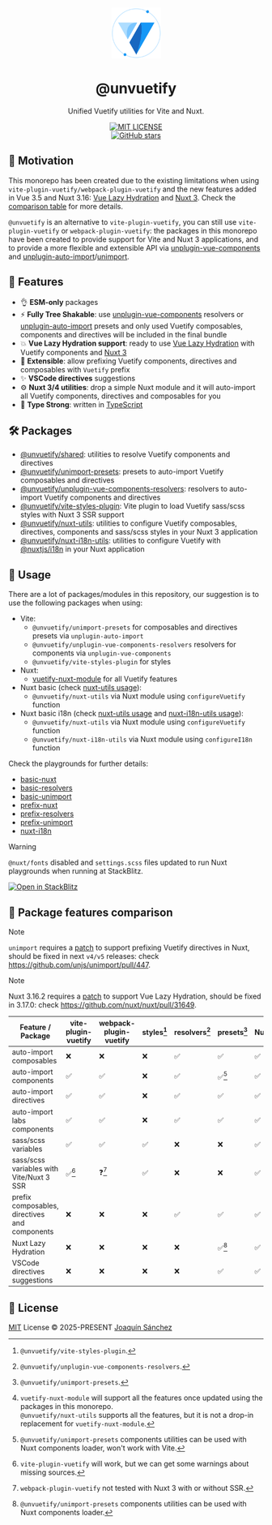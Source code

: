 <br>

<p align="center">
  <picture>
    <source media="(prefers-color-scheme: dark)" srcset="https://github.com/userquin/unvuetify-monorepo/blob/main/vuetify-logo-dark-atom.svg" height="100px" />
    <img height="100px" src="https://github.com/userquin/unvuetify-monorepo/blob/main/vuetify-logo-light-atom.svg">
  </picture>
</p>

<h1 align="center">@unvuetify</h1>

<p align="center">
Unified Vuetify utilities for Vite and Nuxt.
</p>

<p align='center'>
<a href="https://github.com/userquin/unvuetify-monorepo/tree/main/LICENSE" target="__blank">
  <img alt="MIT LICENSE" src="https://img.shields.io/npm/l/@unvuetify/unimport-presets.svg?style=flat&colorA=18181B&colorB=1867C0">
</a>
<br>
<a href="https://github.com/userquin/unvuetify-monorepo" target="__blank">
  <img alt="GitHub stars" src="https://img.shields.io/github/stars/userquin/unvuetify-monorepo?style=social">
</a>
</p>

## 🚨 Motivation

This monorepo has been created due to the existing limitations when using `vite-plugin-vuetify/webpack-plugin-vuetify` and the new features added in Vue 3.5 and Nuxt 3.16: [Vue Lazy Hydration](https://blog.vuejs.org/posts/vue-3-5#lazy-hydration) and [Nuxt 3](https://nuxt.com/blog/v3-16#%EF%B8%8F-delayed-hydration-support). Check the [comparison table](#-package-features-comparison) for more details.

`@unvuetify` is an alternative to `vite-plugin-vuetify`, you can still use `vite-plugin-vuetify` or `webpack-plugin-vuetify`: the packages in this monorepo have been created to provide support for Vite and Nuxt 3 applications, and to provide a more flexible and extensible API via [unplugin-vue-components](https://github.com/unplugin/unplugin-vue-components) and [unplugin-auto-import](https://github.com/unplugin/unplugin-auto-import)/[unimport](https://github.com/unjs/unimport).

## 🚀 Features

- 👌 **ESM-only** packages
- ⚡ **Fully Tree Shakable**: use [unplugin-vue-components](https://github.com/unplugin/unplugin-vue-components) resolvers or [unplugin-auto-import](https://github.com/unplugin/unplugin-auto-import) presets and only used Vuetify composables, components and directives will be included in the final bundle
- 💥 **Vue Lazy Hydration support**: ready to use [Vue Lazy Hydration](https://blog.vuejs.org/posts/vue-3-5#lazy-hydration) with Vuetify components and [Nuxt 3](https://nuxt.com/blog/v3-16#%EF%B8%8F-delayed-hydration-support)
- 🔌 **Extensible**: allow prefixing Vuetify components, directives and composables with `Vuetify` prefix
- ✨ **VSCode directives** suggestions
- ⚙️ **Nuxt 3/4 utilities**: drop a simple Nuxt module and it will auto-import all Vuetify components, directives and composables for you
- 🦾 **Type Strong**: written in [TypeScript](https://www.typescriptlang.org/)

## 🛠️ Packages

- [@unvuetify/shared](./packages/shared): utilities to resolve Vuetify components and directives
- [@unvuetify/unimport-presets](./packages/unimport-presets): presets to auto-import Vuetify composables and directives
- [@unvuetify/unplugin-vue-components-resolvers](./packages/unplugin-vue-components-resolvers): resolvers to auto-import Vuetify components and directives
- [@unvuetify/vite-styles-plugin](./packages/styles-plugin): Vite plugin to load Vuetify sass/scss styles with Nuxt 3 SSR support
- [@unvuetify/nuxt-utils](./packages/nuxt-utils): utilities to configure Vuetify composables, directives, components and sass/scss styles in your Nuxt 3 application
- [@unvuetify/nuxt-i18n-utils](./packages/nuxt-i18n-utils): utilities to configure Vuetify with [@nuxtjs/i18n](https://github.com/nuxt-modules/i18n) in your Nuxt application

## 🦄 Usage

There are a lot of packages/modules in this repository, our suggestion is to use the following packages when using:
- Vite:
  - `@unvuetify/unimport-presets` for composables and directives presets via `unplugin-auto-import`
  - `@unvuetify/unplugin-vue-components-resolvers` resolvers for components via `unplugin-vue-components`
  - `@unvuetify/vite-styles-plugin` for styles
- Nuxt:
  - [vuetify-nuxt-module](https://nuxt.vuetifyjs.com/) for all Vuetify features
- Nuxt basic (check [nuxt-utils usage](./packages/nuxt-utils/README.md#-usage)):
  - `@unvuetify/nuxt-utils` via Nuxt module using `configureVuetify` function
- Nuxt basic i18n (check [nuxt-utils usage](./packages/nuxt-utils/README.md#-usage) and [nuxt-i18n-utils usage](./packages/nuxt-i18n-utils/README.md#-usage)):
  - `@unvuetify/nuxt-utils` via Nuxt module using `configureVuetify` function
  - `@unvuetify/nuxt-i18n-utils` via Nuxt module using `configureI18n` function

Check the playgrounds for further details:
- [basic-nuxt](./playgrounds/basic-nuxt)
- [basic-resolvers](./playgrounds/basic-resolvers)
- [basic-unimport](./playgrounds/basic-unimport)
- [prefix-nuxt](./playgrounds/prefix-nuxt)
- [prefix-resolvers](./playgrounds/prefix-resolvers)
- [prefix-unimport](./playgrounds/prefix-unimport)
- [nuxt-i18n](./playgrounds/nuxt-i18n)

> [!WARNING]
> `@nuxt/fonts` disabled and `settings.scss` files updated to run Nuxt playgrounds when running at StackBlitz.

[![Open in StackBlitz](https://developer.stackblitz.com/img/open_in_stackblitz.svg)](https://stackblitz.com/github/userquin/unvuetify-monorepo)

## 👀 Package features comparison

> [!NOTE]
> `unimport` requires a [patch](https://github.com/userquin/unvuetify-monorepo/blob/main/patches/unimport%404.2.0.patch) to support prefixing Vuetify directives in Nuxt, should be fixed in next `v4/v5` releases: check https://github.com/unjs/unimport/pull/447.

> [!NOTE]
> Nuxt 3.16.2 requires a [patch](https://github.com/userquin/unvuetify-monorepo/blob/main/patches/nuxt%403.16.2.patch) to support Vue Lazy Hydration, should be fixed in 3.17.0: check https://github.com/nuxt/nuxt/pull/31649.

Feature / Package | vite-plugin-vuetify | webpack-plugin-vuetify | styles[^1] | resolvers[^2] | presets[^3] | Nuxt[^4] |
----------------|---------------------|------------------------|-----------------------|---------------|-------------|----------
auto-import composables | ❌                   | ❌                      | ❌                     | ✅             | ✅           | ✅
auto-import components | ✅                   | ✅                      | ❌                     | ✅             | ✅[^5]       | ✅
auto-import directives | ✅                   | ✅                      | ❌                     | ✅             | ✅           | ✅
auto-import labs components | ✅                   | ✅                      | ❌                     | ✅             | ✅           | ✅
sass/scss variables | ✅                   | ✅                      | ✅                     | ❌             | ❌           | ✅
sass/scss variables with Vite/Nuxt 3 SSR | ✅[^6]               | ❓[^7]                  | ✅                     | ❌             | ❌           | ✅
prefix composables, directives and components | ❌                   | ❌                      | ❌                     | ✅             | ✅           | ✅
Nuxt Lazy Hydration | ❌                   | ❌                      | ❌                     | ❌             | ✅[^8]       | ✅
VSCode directives suggestions | ❌                   | ❌                      | ❌                     | ❌             | ✅           | ✅

[^1]: `@unvuetify/vite-styles-plugin`.
[^2]: `@unvuetify/unplugin-vue-components-resolvers`.
[^3]: `@unvuetify/unimport-presets`.
[^4]: `vuetify-nuxt-module` will support all the features once updated using the packages in this monorepo.<br/>`@unvuetify/nuxt-utils` supports all the features, but it is not a drop-in replacement for `vuetify-nuxt-module`.
[^5]: `@unvuetify/unimport-presets` components utilities can be used with Nuxt components loader, won't work with Vite.
[^6]: `vite-plugin-vuetify` will work, but we can get some warnings about missing sources.
[^7]: `webpack-plugin-vuetify` not tested with Nuxt 3 with or without SSR.
[^8]: `@unvuetify/unimport-presets` components utilities can be used with Nuxt components loader.

## 📄 License

[MIT](./LICENSE) License &copy; 2025-PRESENT [Joaquín Sánchez](https://github.com/userquin)
